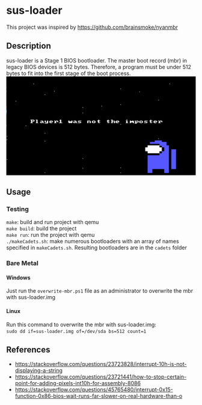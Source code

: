 # sus-loader

This project was inspired by https://github.com/brainsmoke/nyanmbr </br>

## Description

sus-loader is a Stage 1 BIOS bootloader. The master boot record (mbr) in legacy BIOS devices is 512 bytes. Therefore, a program must be under 512 bytes to fit into the first stage of the boot process. </br>
![](https://github.com/Msfv3n0m/sus-loader/blob/main/sus.PNG)

## Usage

### Testing

`make`: build and run project with qemu </br>
`make build`: build the project </br>
`make run`: run the project with qemu </br>
`./makeCadets.sh`: make numerous bootloaders with an array of names specified in `makeCadets.sh`. Resulting bootloaders are in the `cadets` folder
### Bare Metal

#### Windows

Just run the `overwrite-mbr.ps1` file as an administrator to overwrite the mbr with sus-loader.img

#### Linux

Run this command to overwrite the mbr with sus-loader.img: </br>
`sudo dd if=sus-loader.img of=/dev/sda bs=512 count=1`

## References
- https://stackoverflow.com/questions/23723828/interrupt-10h-is-not-displaying-a-string
- https://stackoverflow.com/questions/23721441/how-to-stop-certain-point-for-adding-pixels-int10h-for-assembly-8086
- https://stackoverflow.com/questions/45765480/interrupt-0x15-function-0x86-bios-wait-runs-far-slower-on-real-hardware-than-o
